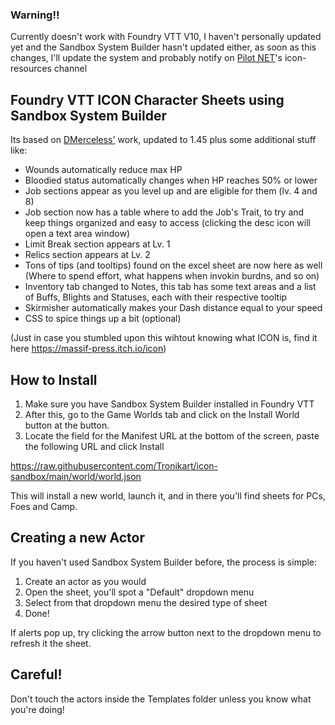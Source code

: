 ### Warning!!
Currently doesn't work with Foundry VTT V10, I haven't personally updated yet and the Sandbox System Builder hasn't updated either, as soon as this changes, I'll update the system and probably notify on [Pilot NET](https://discord.gg/ZwnF2uAJ)'s icon-resources channel

## Foundry VTT ICON Character Sheets using Sandbox System Builder

Its based on [DMerceless'](https://gitlab.com/danielrbs/icon-sandbox-world/-/tree/main/) work, updated to 1.45 plus some additional stuff like:

- Wounds automatically reduce max HP
- Bloodied status automatically changes when  HP reaches 50% or lower
- Job sections appear as you level up and are eligible for them (lv. 4 and 8)
- Job section now has a table where to add the Job's Trait, to try and keep things organized and easy to access (clicking the desc icon will open a text area window)
- Limit Break section appears at Lv. 1
- Relics section appears at Lv. 2
- Tons of tips (and tooltips) found on the excel sheet are now here as well (Where to spend effort, what happens when invokin burdns, and so on)
- Inventory tab changed to Notes, this tab has some text areas and a list of Buffs, Blights and Statuses, each with their respective tooltip
- Skirmisher automatically makes your  Dash distance equal to your speed
- CSS to spice things up a bit (optional)

(Just in case you stumbled upon this wihtout knowing what ICON is, find it here https://massif-press.itch.io/icon)

## How to Install

1. Make sure you have Sandbox System Builder installed in Foundry VTT
2. After this, go to the Game Worlds tab and click on the Install World button at the button.
3. Locate the field for the Manifest URL at the bottom of the screen, paste the following URL and click Install

https://raw.githubusercontent.com/Tronikart/icon-sandbox/main/world/world.json

This will install a new world, launch it, and in there you'll find sheets for PCs, Foes and Camp. 

## Creating a new Actor

If you haven't used Sandbox System Builder before, the process is simple: 
1. Create an actor as you would
2. Open the sheet, you'll spot a "Default" dropdown menu
3. Select from that dropdown menu the desired type of sheet
4. Done!

If alerts pop up, try clicking the arrow button next to the dropdown menu to refresh it the sheet.

## Careful!

Don't touch the actors inside the Templates folder unless you know what you're doing!
